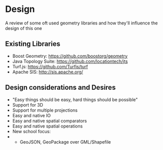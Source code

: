 # Design
A review of some oft used geometry libraries and how they'll influence the design of this one

## Existing Libraries 
- Boost Geometry: https://github.com/boostorg/geometry
- Java Topology Suite: https://github.com/locationtech/jts
- Turf.js: https://github.com/Turfjs/turf
- Apache SIS: http://sis.apache.org/

## Design considerations and Desires
- "Easy things should be easy, hard things should be possible"
- Support for 3D
- Support for multiple projections 
- Easy and native IO 
- Easy and native spatial comparators
- Easy and native spatial operations
- New school focus:
- - GeoJSON, GeoPackage over GML/Shapefile


